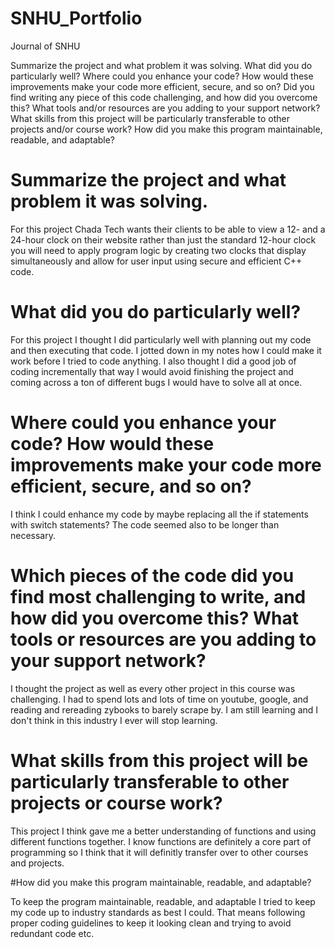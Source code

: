 # SNHU_Portfolio
Journal of SNHU


Summarize the project and what problem it was solving. What did you do particularly well? Where could you enhance your code? How would these improvements make your code more efficient, secure, and so on? Did you find writing any piece of this code challenging, and how did you overcome this? What tools and/or resources are you adding to your support network? What skills from this project will be particularly transferable to other projects and/or course work? How did you make this program maintainable, readable, and adaptable?

# Summarize the project and what problem it was solving.

For this project Chada Tech wants their clients to be able to view a 12- and a 24-hour clock on their website rather than just the standard 12-hour clock you will need to apply program logic by creating two clocks that display simultaneously and allow for user input using secure and efficient C++ code.

# What did you do particularly well?
 
 For this project I thought I did particularly well with planning out my code and then executing that code. 
 I jotted down in my notes how I could make it work before I tried to code anything. I also thought I did a good
 job of coding incrementally that way I would avoid finishing the project and coming across a ton of different bugs I would have to solve all at once.

# Where could you enhance your code? How would these improvements make your code more efficient, secure, and so on?

I think I could enhance my code by maybe replacing all the if statements with switch statements? The code seemed also to be longer than necessary.

# Which pieces of the code did you find most challenging to write, and how did you overcome this? What tools or resources are you adding to your support network?

I thought the project as well as every other project in this course was challenging. I had to spend lots and lots of time on youtube, google, and reading and rereading zybooks to barely scrape by. I am still learning and I don't think in this industry I ever will stop learning.

# What skills from this project will be particularly transferable to other projects or course work?

This project I think gave me a better understanding of functions and using different functions together. I know functions are definitely a core part of programming so I think that it will definitly transfer over to other courses and projects.

#How did you make this program maintainable, readable, and adaptable?

To keep the program maintainable, readable, and adaptable I tried to keep my code up to industry standards as best I could. That means following proper coding guidelines to keep it looking clean and trying to avoid redundant code etc.
